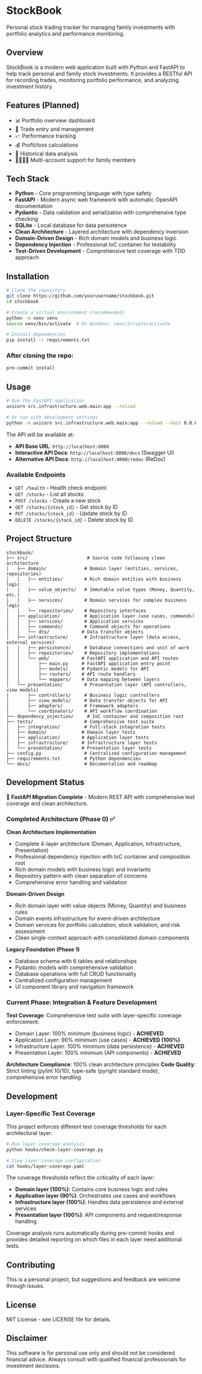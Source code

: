 # StockBook

Personal stock trading tracker for managing family investments with portfolio analytics and performance monitoring.

## Overview

StockBook is a modern web application built with Python and FastAPI to help track personal and family stock investments. It provides a RESTful API for recording trades, monitoring portfolio performance, and analyzing investment history.

## Features (Planned)

- 📊 Portfolio overview dashboard
- 📝 Trade entry and management
- 📈 Performance tracking
- 💰 Profit/loss calculations
- 📅 Historical data analysis
- 👨‍👩‍👧‍👦 Multi-account support for family members

## Tech Stack

- **Python** - Core programming language with type safety
- **FastAPI** - Modern async web framework with automatic OpenAPI documentation
- **Pydantic** - Data validation and serialization with comprehensive type checking
- **SQLite** - Local database for data persistence
- **Clean Architecture** - Layered architecture with dependency inversion
- **Domain-Driven Design** - Rich domain models and business logic
- **Dependency Injection** - Professional IoC container for testability
- **Test-Driven Development** - Comprehensive test coverage with TDD approach

## Installation

```bash
# Clone the repository
git clone https://github.com/yourusername/stockbook.git
cd stockbook

# Create a virtual environment (recommended)
python -m venv venv
source venv/bin/activate  # On Windows: venv\Scripts\activate

# Install dependencies
pip install -r requirements.txt
```

### After cloning the repo:
```bash
pre-commit install
```

## Usage

```bash
# Run the FastAPI application
uvicorn src.infrastructure.web.main:app --reload

# Or run with development settings
python -m uvicorn src.infrastructure.web.main:app --reload --host 0.0.0.0 --port 8000
```

The API will be available at:
- **API Base URL**: `http://localhost:8000`
- **Interactive API Docs**: `http://localhost:8000/docs` (Swagger UI)
- **Alternative API Docs**: `http://localhost:8000/redoc` (ReDoc)

### Available Endpoints

- `GET /health` - Health check endpoint
- `GET /stocks` - List all stocks
- `POST /stocks` - Create a new stock
- `GET /stocks/{stock_id}` - Get stock by ID
- `PUT /stocks/{stock_id}` - Update stock by ID
- `DELETE /stocks/{stock_id}` - Delete stock by ID

## Project Structure

```
stockbook/
├── src/                      # Source code following clean architecture
│   ├── domain/              # Domain layer (entities, services, repositories)
│   │   ├── entities/        # Rich domain entities with business logic
│   │   ├── value_objects/   # Immutable value types (Money, Quantity, etc.)
│   │   ├── services/        # Domain services for complex business logic
│   │   └── repositories/    # Repository interfaces
│   ├── application/         # Application layer (use cases, commands)
│   │   ├── services/        # Application services
│   │   ├── commands/        # Command objects for operations
│   │   └── dto/            # Data transfer objects
│   ├── infrastructure/      # Infrastructure layer (data access, external services)
│   │   ├── persistence/     # Database connections and unit of work
│   │   ├── repositories/    # Repository implementations
│   │   └── web/            # FastAPI application and API routes
│   │       ├── main.py     # FastAPI application entry point
│   │       ├── models/     # Pydantic models for API
│   │       ├── routers/    # API route handlers
│   │       └── mappers/    # Data mapping between layers
│   └── presentation/        # Presentation layer (API controllers, view models)
│       ├── controllers/     # Business logic controllers
│       ├── view_models/     # Data transfer objects for API
│       ├── adapters/        # Framework adapters
│       └── coordinators/    # API workflow coordination
├── dependency_injection/     # IoC container and composition root
├── tests/                   # Comprehensive test suite
│   ├── integration/         # Full-stack integration tests
│   ├── domain/             # Domain layer tests
│   ├── application/        # Application layer tests
│   ├── infrastructure/     # Infrastructure layer tests
│   └── presentation/       # Presentation layer tests
├── config.py                # Centralized configuration management
├── requirements.txt         # Python dependencies
└── docs/                    # Documentation and roadmap
```

## Development Status

🚀 **FastAPI Migration Complete** - Modern REST API with comprehensive test coverage and clean architecture.

### Completed Architecture (Phase 0) ✅

**Clean Architecture Implementation**
- Complete 4-layer architecture (Domain, Application, Infrastructure, Presentation)
- Professional dependency injection with IoC container and composition root
- Rich domain models with business logic and invariants
- Repository pattern with clean separation of concerns
- Comprehensive error handling and validation

**Domain-Driven Design**
- Rich domain layer with value objects (Money, Quantity) and business rules
- Domain events infrastructure for event-driven architecture
- Domain services for portfolio calculation, stock validation, and risk assessment
- Clean single-context approach with consolidated domain components

**Legacy Foundation (Phase 1)**
- Database schema with 6 tables and relationships  
- Pydantic models with comprehensive validation
- Database operations with full CRUD functionality
- Centralized configuration management
- UI component library and navigation framework

### Current Phase: Integration & Feature Development

**Test Coverage**: Comprehensive test suite with layer-specific coverage enforcement:
- Domain Layer: 100% minimum (business logic) - **ACHIEVED**
- Application Layer: 90% minimum (use cases) - **ACHIEVED (100%)**
- Infrastructure Layer: 100% minimum (data persistence) - **ACHIEVED**
- Presentation Layer: 100% minimum (API components) - **ACHIEVED**

**Architecture Compliance**: 100% clean architecture principles
**Code Quality**: Strict linting (pylint 10/10), type-safe (pyright standard mode), comprehensive error handling

## Development

### Layer-Specific Test Coverage

This project enforces different test coverage thresholds for each architectural layer:

```bash
# Run layer coverage analysis
python hooks/check-layer-coverage.py

# View layer coverage configuration
cat hooks/layer-coverage.yaml
```

The coverage thresholds reflect the criticality of each layer:
- **Domain layer (100%)**: Contains core business logic and rules
- **Application layer (90%)**: Orchestrates use cases and workflows  
- **Infrastructure layer (100%)**: Handles data persistence and external services
- **Presentation layer (100%)**: API components and request/response handling

Coverage analysis runs automatically during pre-commit hooks and provides detailed reporting on which files in each layer need additional tests.

## Contributing

This is a personal project, but suggestions and feedback are welcome through issues.

## License

MIT License - see LICENSE file for details.

## Disclaimer

This software is for personal use only and should not be considered financial advice. Always consult with qualified financial professionals for investment decisions.
